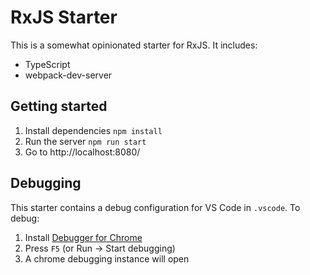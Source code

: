 # RxJS Starter

This is a somewhat opinionated starter for RxJS. It includes:

- TypeScript
- webpack-dev-server

## Getting started

1. Install dependencies `npm install`
2. Run the server `npm run start`
3. Go to http://localhost:8080/

## Debugging

This starter contains a debug configuration for VS Code in `.vscode`. To debug:

1. Install [Debugger for Chrome
   ](https://marketplace.visualstudio.com/items?itemName=msjsdiag.debugger-for-chrome)
2. Press `F5` (or Run → Start debugging)
3. A chrome debugging instance will open
